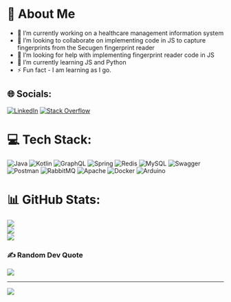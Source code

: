 # 💫 About Me

- 🔭 I’m currently working on a healthcare management information system<br>
- 👯 I’m looking to collaborate on implementing code in JS to capture fingerprints from the Secugen fingerprint reader<br>
- 🤝 I’m looking for help with implementing fingerprint reader code in JS<br>
- 🌱 I’m currently learning JS and Python<br>
- ⚡ Fun fact - I am learning as I go.


## 🌐 Socials:
[![LinkedIn](https://img.shields.io/badge/LinkedIn-%230077B5.svg?logo=linkedin&logoColor=white)](https://linkedin.com/in/mikehenry-maina-2a7a2174) [![Stack Overflow](https://img.shields.io/badge/-Stackoverflow-FE7A16?logo=stack-overflow&logoColor=white)](https://stackoverflow.com/users/7114841) 

# 💻 Tech Stack:
![Java](https://img.shields.io/badge/java-%23ED8B00.svg?style=for-the-badge&logo=openjdk&logoColor=white) ![Kotlin](https://img.shields.io/badge/kotlin-%237F52FF.svg?style=for-the-badge&logo=kotlin&logoColor=white) ![GraphQL](https://img.shields.io/badge/-GraphQL-E10098?style=for-the-badge&logo=graphql&logoColor=white) ![Spring](https://img.shields.io/badge/spring-%236DB33F.svg?style=for-the-badge&logo=spring&logoColor=white) ![Redis](https://img.shields.io/badge/redis-%23DD0031.svg?style=for-the-badge&logo=redis&logoColor=white) ![MySQL](https://img.shields.io/badge/mysql-4479A1.svg?style=for-the-badge&logo=mysql&logoColor=white) ![Swagger](https://img.shields.io/badge/-Swagger-%23Clojure?style=for-the-badge&logo=swagger&logoColor=white) ![Postman](https://img.shields.io/badge/Postman-FF6C37?style=for-the-badge&logo=postman&logoColor=white) ![RabbitMQ](https://img.shields.io/badge/rabbitmq-FF6600?style=for-the-badge&logo=rabbitmq&logoColor=white) ![Apache](https://img.shields.io/badge/apache-%23D42029.svg?style=for-the-badge&logo=apache&logoColor=white) ![Docker](https://img.shields.io/badge/docker-%230db7ed.svg?style=for-the-badge&logo=docker&logoColor=white) ![Arduino](https://img.shields.io/badge/-Arduino-00979D?style=for-the-badge&logo=Arduino&logoColor=white)

# 📊 GitHub Stats:
![](https://github-readme-stats.vercel.app/api?username=mikemacharia39&theme=github_dark&hide_border=true&include_all_commits=true&count_private=true)<br/>
![](https://github-readme-streak-stats.herokuapp.com/?user=mikemacharia39&theme=github_dark&hide_border=true)<br/>
![](https://github-readme-stats.vercel.app/api/top-langs/?username=mikemacharia39&theme=github_dark&hide_border=true&include_all_commits=true&count_private=true&layout=compact)

### ✍️ Random Dev Quote
![](https://quotes-github-readme.vercel.app/api?type=vetical&theme=radical)

---
[![](https://visitcount.itsvg.in/api?id=mikemacharia39&icon=10&color=0)](https://visitcount.itsvg.in)

<!-- Proudly created with GPRM ( https://gprm.itsvg.in ) -->

